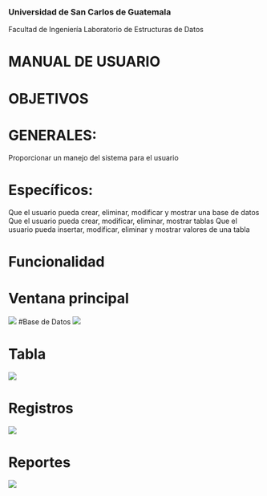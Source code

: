### Universidad de San Carlos de Guatemala
Facultad de Ingeniería
Laboratorio de Estructuras de Datos

# MANUAL DE USUARIO


# OBJETIVOS
# GENERALES:
  Proporcionar un manejo del sistema para el usuario
# Específicos:
 Que el usuario pueda crear, eliminar, modificar y mostrar una base de datos
 Que el usuario pueda crear, modificar, eliminar, mostrar tablas
 Que el usuario pueda insertar, modificar, eliminar y mostrar valores de una tabla





# Funcionalidad

# Ventana principal
![](https://raw.githubusercontent.com/27Pablooliva27/tytus/main/storage/team07/Imagenes/imagen5.png)
#Base de Datos
![](https://raw.githubusercontent.com/27Pablooliva27/tytus/main/storage/team07/Imagenes/imagen1.png)
# Tabla
![](https://raw.githubusercontent.com/27Pablooliva27/tytus/main/storage/team07/Imagenes/imagen2.png)
# Registros
![](https://raw.githubusercontent.com/27Pablooliva27/tytus/main/storage/team07/Imagenes/imagen3.png)
# Reportes
![](https://raw.githubusercontent.com/27Pablooliva27/tytus/main/storage/team07/Imagenes/imagen4.png)

